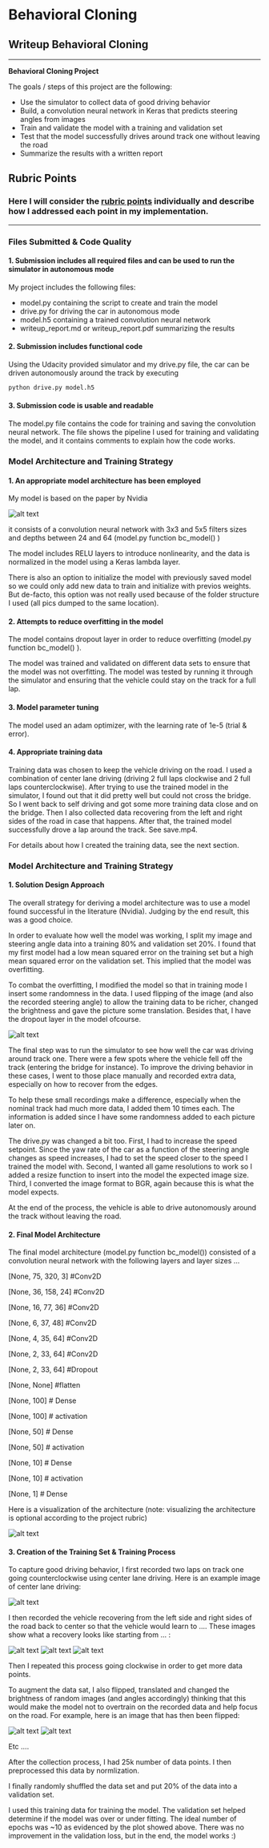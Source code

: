 # **Behavioral Cloning** 

## Writeup Behavioral Cloning

---

**Behavioral Cloning Project**

The goals / steps of this project are the following:
* Use the simulator to collect data of good driving behavior
* Build, a convolution neural network in Keras that predicts steering angles from images
* Train and validate the model with a training and validation set
* Test that the model successfully drives around track one without leaving the road
* Summarize the results with a written report


[//]: # (Image References)

[image1]: nvidia_network.jpg "DNN"
[image2]: loss.png "Loss"
[image3]: center_2018_05_11_16_19_03_491.jpg "Center Image"
[image4]: center_2018_05_18_21_39_56_857.jpg "Recovery Image 1"
[image5]: center_2018_05_18_21_36_24_084.jpg "Recovery Image 2"
[image6]: center_2018_05_18_10_31_30_468.jpg "Recovery Image 2"
[image7]: center_2018_05_18_10_21_33_766.jpg "Normal Image"
[image8]: center_2018_05_18_10_21_33_766_f.jpg "Flipped Image"

## Rubric Points
### Here I will consider the [rubric points](https://review.udacity.com/#!/rubrics/432/view) individually and describe how I addressed each point in my implementation.  

---
### Files Submitted & Code Quality

#### 1. Submission includes all required files and can be used to run the simulator in autonomous mode

My project includes the following files:
* model.py containing the script to create and train the model
* drive.py for driving the car in autonomous mode
* model.h5 containing a trained convolution neural network 
* writeup_report.md or writeup_report.pdf summarizing the results

#### 2. Submission includes functional code
Using the Udacity provided simulator and my drive.py file, the car can be driven autonomously around the track by executing 
```sh
python drive.py model.h5
```

#### 3. Submission code is usable and readable

The model.py file contains the code for training and saving the convolution neural network. The file shows the pipeline I used for training and validating the model, and it contains comments to explain how the code works.

### Model Architecture and Training Strategy

#### 1. An appropriate model architecture has been employed

My model is based on the paper by Nvidia 

![alt text][image1]

it consists of a convolution neural network with 3x3 and 5x5 filters sizes and depths between 24 and 64 (model.py function bc_model() ) 

The model includes RELU layers to introduce nonlinearity, and the data is normalized in the model using a Keras lambda layer. 

There is also an option to initialize the model with previously saved model so we could only add new data to train and initialize with previos weights. But de-facto, this option was not really used because of the folder structure I used (all pics dumped to the same location).

#### 2. Attempts to reduce overfitting in the model

The model contains dropout layer in order to reduce overfitting (model.py function bc_model() ). 

The model was trained and validated on different data sets to ensure that the model was not overfitting. The model was tested by running it through the simulator and ensuring that the vehicle could stay on the track for a full lap.

#### 3. Model parameter tuning

The model used an adam optimizer, with the learning rate of 1e-5 (trial & error).

#### 4. Appropriate training data

Training data was chosen to keep the vehicle driving on the road. I used a combination of center lane driving (driving 2 full laps clockwise and 2 full laps counterclockwise). After trying to use the trained model in the simulator, I found out that it did pretty well but could not cross the bridge. So I went back to self driving and got some more training data close and on the bridge. Then I also collected data recovering from the left and right sides of the road in case that happens. After that, the trained model successfully drove a lap around the track. See save.mp4.

For details about how I created the training data, see the next section. 

### Model Architecture and Training Strategy

#### 1. Solution Design Approach

The overall strategy for deriving a model architecture was to use a model found successful in the literature (Nvidia).
Judging by the end result, this was a good choice.

In order to evaluate how well the model was working, I split my image and steering angle data into a training 80% and validation set 20%. I found that my first model had a low mean squared error on the training set but a high mean squared error on the validation set. This implied that the model was overfitting. 

To combat the overfitting, I modified the model so that in training mode I insert some randomness in the data. I used flipping of the image (and also the recorded steering angle) to allow the training data to be richer, changed the brightness and gave the picture some translation. Besides that, I have the dropout layer in the model ofcourse. 

![alt text][image2]

The final step was to run the simulator to see how well the car was driving around track one. There were a few spots where the vehicle fell off the track (entering the bridge for instance). To improve the driving behavior in these cases, I went to those place manually and recorded extra data, especially on how to recover from the edges.

To help these small recordings make a difference, especially when the nominal track had much more data, I added them 10 times each. The information is added since I have some randomness added to each picture later on.

The drive.py was changed a bit too. First, I had to increase the speed setpoint. Since the yaw rate of the car as a function of the steering angle changes as speed increases, I had to set the speed closer to the speed I trained the model with. Second, I wanted all game resolutions to work so I added a resize function to insert into the model the expected image size. Third, I converted the image format to BGR, again because this is what the model expects.

At the end of the process, the vehicle is able to drive autonomously around the track without leaving the road.

#### 2. Final Model Architecture

The final model architecture (model.py function bc_model()) consisted of a convolution neural network with the following layers and layer sizes ...

[None, 75, 320, 3] #Conv2D

[None, 36, 158, 24] #Conv2D

[None, 16, 77, 36] #Conv2D

[None, 6, 37, 48] #Conv2D

[None, 4, 35, 64] #Conv2D

[None, 2, 33, 64] #Conv2D

[None, 2, 33, 64] #Dropout

[None, None] #flatten

[None, 100] # Dense

[None, 100] # activation

[None, 50] # Dense

[None, 50] # activation

[None, 10] # Dense

[None, 10] # activation

[None, 1] # Dense

Here is a visualization of the architecture (note: visualizing the architecture is optional according to the project rubric)

![alt text][image1]

#### 3. Creation of the Training Set & Training Process

To capture good driving behavior, I first recorded two laps on track one going counterclockwise using center lane driving. Here is an example image of center lane driving:

![alt text][image3]

I then recorded the vehicle recovering from the left side and right sides of the road back to center so that the vehicle would learn to .... These images show what a recovery looks like starting from ... :

![alt text][image4]
![alt text][image5]
![alt text][image6]

Then I repeated this process going clockwise in order to get more data points.

To augment the data sat, I also flipped, translated and changed the brightness of random images (and angles accordingly) thinking that this would make the model not to overtrain on the recorded data and help focus on the road. For example, here is an image that has then been flipped:

![alt text][image7]
![alt text][image8]

Etc ....

After the collection process, I had 25k number of data points. I then preprocessed this data by normlization.

I finally randomly shuffled the data set and put 20% of the data into a validation set. 

I used this training data for training the model. The validation set helped determine if the model was over or under fitting. The ideal number of epochs was ~10 as evidenced by the plot showed above. There was no improvement in the validation loss, but in the end, the model works :)
